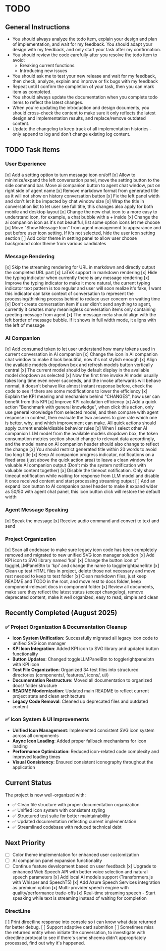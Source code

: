 # TODO

## General Instructions
- You should always analyze the todo item, explain your design and plan of implementation, and wait for my feedback. You should adapt your design with my feedback, and only start your task after my confirmation.
- You should review the code carefully after you resolve the todo item to avoid:
  - Breaking current functions
  - Introducing new issues
- You should ask me to test your new release and wait for my feedback, then check, analyze, explain and improve or fix bugs with my feedback
- Repeat until I confirm the completion of your task, then you can mark item as completed.
- You should always update the documentation when you complete todo items to reflect the latest changes.
- When you're updating the introduction and design documents, you should cross-check the content to make sure it only reflects the latest design and implementation results, and replace/remove outdated content.
- Update the changelog to keep track of all implementation histories - only append to log and don't change existing log content.

## TODO Task Items

### User Experience
[x] Add a setting option to turn message icon on/off
[x] Allow to minimize/expand the left conversation panel, move the setting button to the side command bar. Move ai companion button to agent chat window, put on right side of agent name
[x] Remove markdown format from generated title as it will not show on history conversation button
[x] Fix the left panel width and don't let it be impacted by chat window size
[x] Wrap the title in conversation list to let user see full title, this changes also apply for both mobile and desktop layout
[x] Change the new chat icon to a more easy to understand icon, for example, a chat bubble with a + inside
[x] Change the ai companion icon as it's not beautiful, list some option icons let me choose
[x] Move "Show Message Icon" from agent management to appearance and put before user icon setting. If it's not selected, hide the user icon setting section
[ ] Add color theme in setting panel to allow user choose background color theme from various candidates

### Message Rendering
[x] Skip the streaming rendering for URL in markdown and directly output the completed URL part
[x] LaTeX support in markdown rendering
[x] Hide the typing indicator when currently there is any message rendering
[x] Improve the typing indicator to make it more natural, the current typing indicator text pattern is too regular and user will soon realize it's fake, I want this indicator can take context of conversation to represent the processing/thinking process behind to reduce user concern on waiting time
[x] Don't create conversation item if user didn't send anything to agent, currently it creates many meaningless conversation items only containing greeting message from agent
[x] The message meta should align with the left border of message bubble. If it shows in full width mode, it aligns with the left of message

### AI Companion
[x] Add consumed token to let user understand how many tokens used in current conversation in AI companion
[x] Change the icon in AI companion chat window to make it look beautiful, now it's not stylish enough
[x] Align the available models dropdown box and refresh models button vertically central
[x] The current model should by default display in the available model dropdown as selected
[x] Now the first time invoke AI model usually takes long time even never succeeds, and the invoke afterwards will behave normal, it doesn't behave like almost instant response before, check the code to see if there are some modifications to lower the efficiency
[x] Explain the KPI meaning and mechanism behind "CHANGES", how user can benefit from this KPI
[x] Improve KPI calculation efficiency
[x] Add a quick action "Benchmark with general knowledge", when click this action, only use general knowledge from selected model, and then compare with agent response in context, then evaluate the two answers to give rate which one is better, why, and which improvement can make. All quick actions should apply current enable/disable behavior rules
[x] When I select other AI companion LLM model from the available models dropdown box, the token consumption metrics section should change to relevant data accordingly, and the model name on AI companion header should also change to reflect the change
[x] You should restrict generated title within 20 words to avoid too long title
[x] Keep AI companion progress indicator, notifications on a fixed area (just above the quick action area) to leave a clean window for valuable AI companion output (Don't mix the system notification with valuable content together)
[x] Disable the timeout notification. Only show timeout notification while waiting for response from LLM model and disable it once received content and start processing streaming output
[ ] Add an expand icon button to AI companion panel header to make it expand wider as 50/50 with agent chat panel, this icon button click will restore the default width

### Agent Message Speaking
[x] Speak the message
[x] Receive audio command and convert to text and send

### Project Organization
[x] Scan all codebase to make sure legacy icon code has been completely removed and migrated to new unified SVG icon manager solution
[x] Add KPI icon to SVG library named 'kpi'
[x] Change the button icon of toggleLLMPanelBtn to 'kpi' and change the name to togglerightpanelbtn
[x] Clean up test HTML files in project, delete those not necessary and move rest needed to keep to test folder
[x] Clean markdown files, just keep README and TODO in the root, and move rest to docs folder, keep component-relevant docs in component folder
[x] Review all documents, make sure they reflect the latest status (except changelog), remove deprecated content, make it well organized, easy to read, simple and clean

## Recently Completed (August 2025)

### ✅ Project Organization & Documentation Cleanup
- **Icon System Unification**: Successfully migrated all legacy icon code to unified SVG icon manager
- **KPI Icon Integration**: Added KPI icon to SVG library and updated button functionality
- **Button Updates**: Changed toggleLLMPanelBtn to togglerightpanelbtn with KPI icon
- **Test File Organization**: Organized 34 test files into structured directories (components/, features/, icons/, ui/)
- **Documentation Restructure**: Moved all documentation to organized docs/ folder structure
- **README Modernization**: Updated main README to reflect current project state and clean architecture
- **Legacy Code Removal**: Cleaned up deprecated files and outdated content

### ✅ Icon System & UI Improvements
- **Unified Icon Management**: Implemented consistent SVG icon system across all components
- **Async Icon Loading**: Added proper fallback mechanisms for icon loading
- **Performance Optimization**: Reduced icon-related code complexity and improved loading times
- **Visual Consistency**: Ensured consistent iconography throughout the application

## Current Status
The project is now well-organized with:
- ✅ Clean file structure with proper documentation organization
- ✅ Unified icon system with consistent styling
- ✅ Structured test suite for better maintainability
- ✅ Updated documentation reflecting current implementation
- ✅ Streamlined codebase with reduced technical debt

## Next Priority
- [ ] Color theme implementation for enhanced user customization
- [ ] AI companion panel expansion functionality
- [ ] Continue feature development based on user feedback
[x] Upgrade to enhanced Web Speech API with better voice selection and natural speech parameters
[x] Add local AI models support (Transformers.js with Whisper and SpeechT5)
[x] Add Azure Speech Services integration as premium option
[x] Multi-provider speech engine with quality/performance trade-offs
[x] Real-time streaming speech - Start speaking while text is streaming instead of waiting for completion

### DirectLine
[ ] Print directline response into console so i can know what data returned for better debug.
[ ] Support adaptive card submition
[ ] Sometimes miss the returned entity when initiate the conversation, to investigate with directline protocal to see if there's some shcema didn't appropriately processed, find out why it's happened.